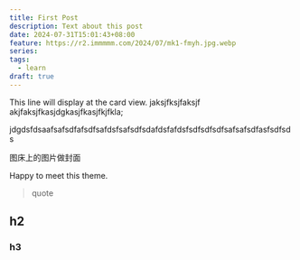 ```yaml
---
title: First Post
description: Text about this post
date: 2024-07-31T15:01:43+08:00
feature: https://r2.immmmm.com/2024/07/mk1-fmyh.jpg.webp
series: 
tags:
  - learn
draft: true
---
```

This line will display at the card view.
jaksjfksjfaksjf akjfaksjfkasjdgkasjfkasjfkjfkla;
<!--more-->jdgdsfdsaafsafsdfafsdfsafdsfsafsdfsdafdsfafdsfsdfsdfsdfsafsafsdfasfsdfsds
图床上的图片做封面
<!--more-->

Happy to meet this theme.

> quote
>
 ## h2

### h3

